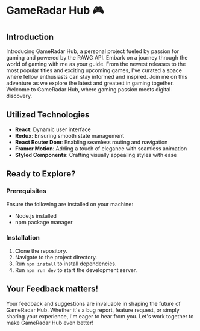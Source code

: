 # GameRadar Hub 🎮

## Introduction
Introducing GameRadar Hub, a personal project fueled by passion for gaming and powered by the RAWG API. Embark on a journey through the world of gaming with me as your guide. From the newest releases to the most popular titles and exciting upcoming games, I've curated a space where fellow enthusiasts can stay informed and inspired. Join me on this adventure as we explore the latest and greatest in gaming together. Welcome to GameRadar Hub, where gaming passion meets digital discovery.

## Utilized Technologies
- **React**: Dynamic user interface
- **Redux**: Ensuring smooth state management
- **React Router Dom**: Enabling seamless routing and navigation
- **Framer Motion**: Adding a touch of elegance with seamless animation
- **Styled Components**: Crafting visually appealing styles with ease

## Ready to Explore?

### Prerequisites
Ensure the following are installed on your machine:
- Node.js installed
- npm package manager

### Installation
1. Clone the repository.
2. Navigate to the project directory.
3. Run `npm install` to install dependencies.
4. Run `npm run dev` to start the development server.

## Your Feedback matters!
Your feedback and suggestions are invaluable in shaping the future of GameRadar Hub. Whether it's a bug report, feature request, or simply sharing your experience, I'm eager to hear from you. Let's work together to make GameRadar Hub even better!